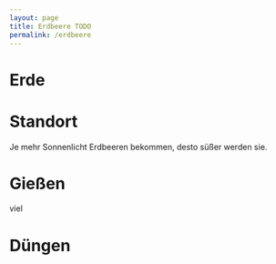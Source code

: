 ```yaml
---
layout: page
title: Erdbeere TODO
permalink: /erdbeere
---
```


# Erde

# Standort
Je mehr Sonnenlicht Erdbeeren bekommen, desto süßer werden sie.

# Gießen
viel

# Düngen
